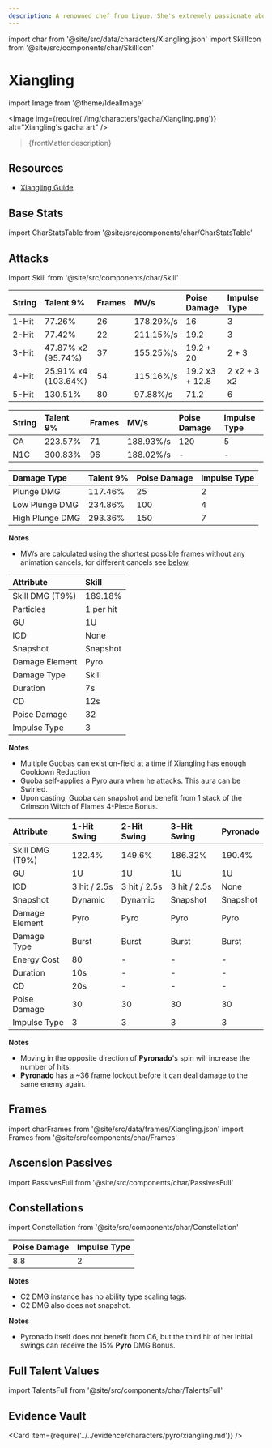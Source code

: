 ```yaml
---
description: A renowned chef from Liyue. She's extremely passionate about cooking and excels at making her signature hot and spicy dishes.
---
```


import char from '@site/src/data/characters/Xiangling.json'
import SkillIcon from '@site/src/components/char/SkillIcon'

# Xiangling

import Image from '@theme/IdealImage'

<Image img={require('/img/characters/gacha/Xiangling.png')} alt="Xiangling's gacha art" />
<blockquote>{frontMatter.description}</blockquote>

## Resources

* [Xiangling Guide](https://keqingmains.com/xiangling/)

## Base Stats

import CharStatsTable from '@site/src/components/char/CharStatsTable'

<CharStatsTable char={char} />

## Attacks

import Skill from '@site/src/components/char/Skill'

<Tabs>
<TabItem value='na' label='Normal Attacks'>
<SkillIcon char={char} skill='na' />
<div class='talent-columns'>
<Skill char={char} skill='na' sectionFilter='Normal Attack' />

| String | Talent 9%             | Frames | MV/s      | Poise Damage   | Impulse Type |
| :----- | :-------------------- | :----- | :-------- | :------------- | :----------- |
| 1-Hit  | 77.26%                | 26     | 178.29%/s | 16             | 3            |
| 2-Hit  | 77.42%                | 22     | 211.15%/s | 19.2           | 3            |
| 3-Hit  | 47.87% x2 \(95.74%\)  | 37     | 155.25%/s | 19.2 + 20      | 2 + 3        |
| 4-Hit  | 25.91% x4 \(103.64%\) | 54     | 115.16%/s | 19.2 x3 + 12.8 | 2 x2 + 3 x2  |
| 5-Hit  | 130.51%               | 80     | 97.88%/s  | 71.2           | 6            |

</div>
<div class='talent-columns'>
<Skill char={char} skill='na' sectionFilter='Charged Attack' />

| String | Talent 9% | Frames | MV/s      | Poise Damage | Impulse Type |
| :----- | :-------- | :----- | :-------- | :----------- | :----------- |
| CA     | 223.57%   | 71     | 188.93%/s | 120          | 5            |
| N1C    | 300.83%   | 96     | 188.02%/s | -            | -            |

</div>
<div class='talent-columns'>
<Skill char={char} skill='na' sectionFilter='Plunging Attack' />

| Damage Type     | Talent 9% | Poise Damage | Impulse Type |
| :-------------- | :-------- | :----------- | :----------- |
| Plunge DMG      | 117.46%   | 25           | 2            |
| Low Plunge DMG  | 234.86%   | 100          | 4            |
| High Plunge DMG | 293.36%   | 150          | 7            |

</div>

**Notes**

* MV/s are calculated using the shortest possible frames without any animation cancels, for different cancels see [below](#frames).

</TabItem>

<TabItem value='e' label='Skill'>
<SkillIcon char={char} skill='e' />
<div class='talent-columns'>
<Skill char={char} skill='e' />

| Attribute         | Skill     |
| :---------------- | :-------- |
| Skill DMG \(T9%\) | 189.18%   |
| Particles         | 1 per hit |
| GU                | 1U        |
| ICD               | None      |
| Snapshot          | Snapshot  |
| Damage Element    | Pyro      |
| Damage Type       | Skill     |
| Duration          | 7s        |
| CD                | 12s       |
| Poise Damage      | 32        |
| Impulse Type      | 3         |

</div>

**Notes**

* Multiple Guobas can exist on-field at a time if Xiangling has enough Cooldown Reduction
* Guoba self-applies a Pyro aura when he attacks. This aura can be Swirled.
* Upon casting, Guoba can snapshot and benefit from 1 stack of the Crimson Witch of Flames 4-Piece Bonus.

</TabItem>

<TabItem value='q' label='Burst'>
<SkillIcon char={char} skill='q' />
<div class='talent-columns'>
<Skill char={char} skill='q'/>

| Attribute         | 1-Hit Swing  | 2-Hit Swing  | 3-Hit Swing  | Pyronado |
| :---------------- | :----------- | :----------- | :----------- | :------- |
| Skill DMG \(T9%\) | 122.4%       | 149.6%       | 186.32%      | 190.4%   |
| GU                | 1U           | 1U           | 1U           | 1U       |
| ICD               | 3 hit / 2.5s | 3 hit / 2.5s | 3 hit / 2.5s | None     |
| Snapshot          | Dynamic      | Dynamic      | Snapshot     | Snapshot |
| Damage Element    | Pyro         | Pyro         | Pyro         | Pyro     |
| Damage Type       | Burst        | Burst        | Burst        | Burst    |
| Energy Cost       | 80           | -            | -            | -        |
| Duration          | 10s          | -            | -            | -        |
| CD                | 20s          | -            | -            | -        |
| Poise Damage      | 30           | 30           | 30           | 30       |
| Impulse Type      | 3            | 3            | 3            | 3        |

</div>

**Notes**

* Moving in the opposite direction of **Pyronado**'s spin will increase the number of hits.
* **Pyronado** has a ~36 frame lockout before it can deal damage to the same enemy again.

</TabItem>
</Tabs>

## Frames

import charFrames from '@site/src/data/frames/Xiangling.json'
import Frames from '@site/src/components/char/Frames'

<Frames data={charFrames} />

## Ascension Passives

import PassivesFull from '@site/src/components/char/PassivesFull'

<PassivesFull char={char} />

## Constellations

import Constellation from '@site/src/components/char/Constellation'

<Tabs>
<TabItem value='c1' label='C1'>
<Constellation char={char} constellation={1} />
</TabItem>

<TabItem value='c2' label='C2'>
<Constellation char={char} constellation={2} />

| Poise Damage | Impulse Type |
| :----------- | :----------- |
| 8.8          | 2            |

**Notes**

* C2 DMG instance has no ability type scaling tags.
* C2 DMG also does not snapshot.

</TabItem>

<TabItem value='c3' label='C3'>
<Constellation char={char} constellation={3} />
</TabItem>

<TabItem value='c4' label='C4'>
<Constellation char={char} constellation={4} />
</TabItem>

<TabItem value='c5' label='C5'>
<Constellation char={char} constellation={5} />
</TabItem>

<TabItem value='c6' label='C6'>
<Constellation char={char} constellation={6} />

**Notes**

* Pyronado itself does not benefit from C6, but the third hit of her initial swings can receive the 15% **Pyro** DMG Bonus.

</TabItem>
</Tabs>

## Full Talent Values

import TalentsFull from '@site/src/components/char/TalentsFull'

<TalentsFull char={char}/>

## Evidence Vault

<Card item={require('../../evidence/characters/pyro/xiangling.md')} />

